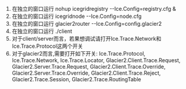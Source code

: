 1. 在独立的窗口运行 nohup icegridregistry --Ice.Config=registry.cfg &
2. 在独立的窗口运行 icegridnode --Ice.Config=node.cfg
3. 在独立的窗口运行 glacier2router --Ice.Config=config.glacier2
4. 在独立的窗口运行 ./client
5. 对于client/server而言，若果想调试请打开Ice.Trace.Network和Ice.Trace.Protocol这两个开关
6. 对于glacier2而言,需要打开如下开关:
  Ice.Trace.Protocol, Ice.Trace.Network, Ice.Trace.Locator, Glacier2.Client.Trace.Request, Glacier2.Server.Trace.Request, Glacier2.Client.Trace.Override, Glacier2.Server.Trace.Override, Glacier2.Client.Trace.Reject, Glacier2.Trace.Session, Glacier2.Trace.RoutingTable

